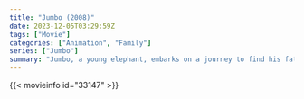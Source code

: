 ```yaml
---
title: "Jumbo (2008)"
date: 2023-12-05T03:29:59Z
tags: ["Movie"]
categories: ["Animation", "Family"]
series: ["Jumbo"]
summary: "Jumbo, a young elephant, embarks on a journey to find his father"
---
```


<mux-player stream-type="on-demand"
src="https://kp3d-my.sharepoint.com/personal/ryoo_kp3d_onmicrosoft_com/_layouts/15/download.aspx?share=ER_QC5olRXZKkJqdLRTS63cBaiJNPG6hv1j79GrupFHVlw" prefer-playback="mse" controls>

</mux-player>


{{< movieinfo id="33147" >}}

<script src="https://cdn.jsdelivr.net/npm/@mux/mux-player"></script>

 <script type="application/ld+json ">
{
"@context": "https://schema.org/",
"@type": "VideoObject",
"name": "Jumbo (2008)",
"contentUrl": "https://stream.mux.com/8hd8NXYvFxsVk502MQEJ6agS2ekiYV01DA8f02NJK01u5UM.m3u8",
"thumbnailUrl": "https://www.themoviedb.org/t/p/original/sET1CMQ0CUqjWQTocqSDxKoXBp4.jpg?width=314&fit_mode=preserve&time=25",
"uploadDate": "2023-12-05T03:29:59Z",
}

</script>